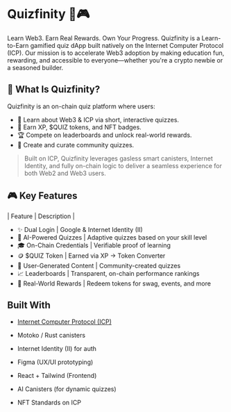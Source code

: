 # Quizfinity 🧠🎮

Learn Web3. Earn Real Rewards. Own Your Progress.
Quizfinity is a Learn-to-Earn gamified quiz dApp built natively on the Internet Computer Protocol (ICP). Our mission is to accelerate Web3 adoption by making education fun, rewarding, and
accessible to everyone—whether you're a crypto newbie or a seasoned builder.

## 🚀 What Is Quizfinity?

Quizfinity is an on-chain quiz platform where users:

- 🧩 Learn about Web3 & ICP via short, interactive quizzes.
- 🎯 Earn XP, $QUIZ tokens, and NFT badges.
- 🏆 Compete on leaderboards and unlock real-world rewards.
- 🤝 Create and curate community quizzes.
  
> Built on ICP, Quizfinity leverages gasless smart canisters, Internet Identity, and fully on-chain logic
to deliver a seamless experience for both Web2 and Web3 users.

## 🎮 Key Features

| Feature | Description |

- ✨ Dual Login | Google & Internet Identity (II)
- 🤖 AI-Powered Quizzes | Adaptive quizzes based on your skill level
- 🎓 On-Chain Credentials | Verifiable proof of learning
- 🪙 $QUIZ Token | Earned via XP → Token Converter
- 🧠 User-Generated Content | Community-created quizzes
- 📈 Leaderboards | Transparent, on-chain performance rankings
- 🎁 Real-World Rewards | Redeem tokens for swag, events, and more  

##  Built With

- [Internet Computer Protocol (ICP)](https://internetcomputer.org/)
- Motoko / Rust canisters
- Internet Identity (II) for auth
- Figma (UX/UI prototyping)

- React + Tailwind (Frontend)
- AI Canisters (for dynamic quizzes)
- NFT Standards on ICP
